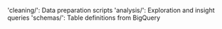 'cleaning/': Data preparation scripts
'analysis/': Exploration and insight queries
'schemas/': Table definitions from BigQuery
